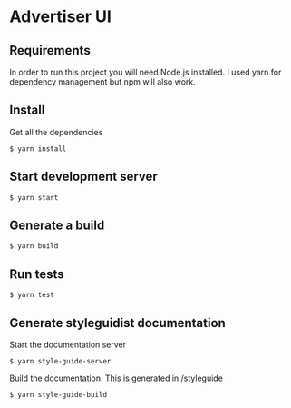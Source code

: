 # Advertiser UI

## Requirements

In order to run this project you will need Node.js installed. I used yarn for dependency management but npm will also work.

## Install

Get all the dependencies

    $ yarn install

## Start development server

    $ yarn start
    
## Generate a build

    $ yarn build
    
## Run tests

    $ yarn test
    
## Generate styleguidist documentation 

Start the documentation server

    $ yarn style-guide-server
    
Build the documentation. This is generated in /styleguide

    $ yarn style-guide-build